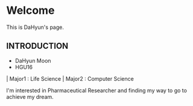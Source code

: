 # Welcome #

This is DaHyun's page.

## INTRODUCTION ##

* DaHyun Moon
* HGU16

| Major1 : Life Science
| Major2 : Computer Science

I'm interested in Pharmaceutical Researcher and finding my way to go to achieve my dream.
